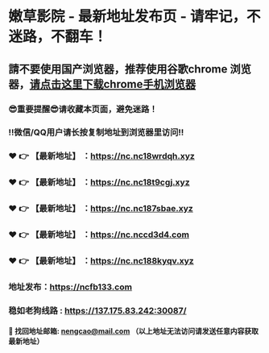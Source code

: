 # 嫩草影院 - 最新地址发布页 - 请牢记，不迷路，不翻车！

## 請不要使用国产浏览器，推荐使用谷歌chrome 浏览器，<a href = "https://www.google.cn/chrome/">请点击这里下载chrome手机浏览器</a>

### :sunglasses:重要提醒:sunglasses:请收藏本页面，避免迷路！
### ‼️微信/QQ用户请长按复制地址到浏览器里访问‼️

### :heart: :point_right: 【最新地址】 ：https://nc.nc18wrdqh.xyz
### :heart: :point_right: 【最新地址】 ：https://nc.nc18t9cgj.xyz
### :heart: :point_right: 【最新地址】 ：https://nc.nc187sbae.xyz
### :heart: :point_right: 【最新地址】 ：https://nc.nccd3d4.com
### :heart: :point_right: 【最新地址】 ：https://nc.nc188kyqv.xyz

### 地址发布：https://ncfb133.com
### 稳如老狗线路 : https://137.175.83.242:30087/

#### :e-mail: __找回地址邮箱: nengcao@mail.com （以上地址无法访问请发送任意内容获取最新地址）__
